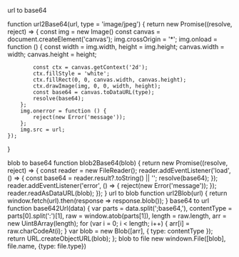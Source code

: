 url to base64

function url2Base64(url, type = 'image/jpeg') {
return new Promise((resolve, reject) => {
const img = new Image()
const canvas = document.createElement('canvas');
img.crossOrigin = '\*';
img.onload = function () {
const width = img.width, height = img.height;
canvas.width = width;
canvas.height = height;

            const ctx = canvas.getContext('2d');
            ctx.fillStyle = 'white';
            ctx.fillRect(0, 0, canvas.width, canvas.height);
            ctx.drawImage(img, 0, 0, width, height);
            const base64 = canvas.toDataURL(type);
            resolve(base64);
        };
        img.onerror = function () {
            reject(new Error('message'));
        };
        img.src = url;
    });

}

blob to base64
function blob2Base64(blob) {
return new Promise((resolve, reject) => {
const reader = new FileReader();
reader.addEventListener('load', () => {
const base64 = reader.result?.toString() || '';
resolve(base64);
});
reader.addEventListener('error', () => {
reject(new Error('message'));
});
reader.readAsDataURL(blob);
});
}
url to blob
function url2Blob(url) {
return window.fetch(url).then(response => response.blob());
}
base64 to url
function base642Url(data) {
var parts = data.split(';base64,'),
contentType = parts[0].split(':')[1],
raw = window.atob(parts[1]),
length = raw.length,
arr = new Uint8Array(length);
for (var i = 0; i < length; i++) {
arr[i] = raw.charCodeAt(i);
}
var blob = new Blob([arr], { type: contentType });
return URL.createObjectURL(blob);
};
blob to file
new windown.File([blob], file.name, {type: file.type})
